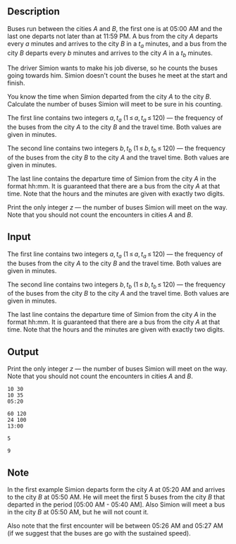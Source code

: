 ## Description

<div><p>Buses run between the cities <span class="tex-span"><i>A</i></span> and <span class="tex-span"><i>B</i></span>, the first one is at 05:00 AM and the last one departs not later than at 11:59 PM. A bus from the city <span class="tex-span"><i>A</i></span> departs every <span class="tex-span"><i>a</i></span> minutes and arrives to the city <span class="tex-span"><i>B</i></span> in a <span class="tex-span"><i>t</i><sub class="lower-index"><i>a</i></sub></span> minutes, and a bus from the city <span class="tex-span"><i>B</i></span> departs every <span class="tex-span"><i>b</i></span> minutes and arrives to the city <span class="tex-span"><i>A</i></span> in a <span class="tex-span"><i>t</i><sub class="lower-index"><i>b</i></sub></span> minutes.</p><p>The driver Simion wants to make his job diverse, so he counts the buses going towards him. Simion doesn't count the buses he meet at the start and finish.</p><p>You know the time when Simion departed from the city <span class="tex-span"><i>A</i></span> to the city <span class="tex-span"><i>B</i></span>. Calculate the number of buses Simion will meet to be sure in his counting.</p></div><div class="input-specification"><p>The first line contains two integers <span class="tex-span"><i>a</i>, <i>t</i><sub class="lower-index"><i>a</i></sub></span> (<span class="tex-span">1 ≤ <i>a</i>, <i>t</i><sub class="lower-index"><i>a</i></sub> ≤ 120</span>) — the frequency of the buses from the city <span class="tex-span"><i>A</i></span> to the city <span class="tex-span"><i>B</i></span> and the travel time. Both values are given in minutes.</p><p>The second line contains two integers <span class="tex-span"><i>b</i>, <i>t</i><sub class="lower-index"><i>b</i></sub></span> (<span class="tex-span">1 ≤ <i>b</i>, <i>t</i><sub class="lower-index"><i>b</i></sub> ≤ 120</span>) — the frequency of the buses from the city <span class="tex-span"><i>B</i></span> to the city <span class="tex-span"><i>A</i></span> and the travel time. Both values are given in minutes.</p><p>The last line contains the departure time of Simion from the city <span class="tex-span"><i>A</i></span> in the format <span class="tex-font-style-tt">hh:mm</span>. It is guaranteed that there are a bus from the city <span class="tex-span"><i>A</i></span> at that time. Note that the hours and the minutes are given with exactly two digits.</p></div><div class="output-specification"><p>Print the only integer <span class="tex-span"><i>z</i></span> — the number of buses Simion will meet on the way. Note that you should not count the encounters in cities <span class="tex-span"><i>A</i></span> and <span class="tex-span"><i>B</i></span>.</p></div>

## Input

<p>The first line contains two integers <span class="tex-span"><i>a</i>, <i>t</i><sub class="lower-index"><i>a</i></sub></span> (<span class="tex-span">1 ≤ <i>a</i>, <i>t</i><sub class="lower-index"><i>a</i></sub> ≤ 120</span>) — the frequency of the buses from the city <span class="tex-span"><i>A</i></span> to the city <span class="tex-span"><i>B</i></span> and the travel time. Both values are given in minutes.</p><p>The second line contains two integers <span class="tex-span"><i>b</i>, <i>t</i><sub class="lower-index"><i>b</i></sub></span> (<span class="tex-span">1 ≤ <i>b</i>, <i>t</i><sub class="lower-index"><i>b</i></sub> ≤ 120</span>) — the frequency of the buses from the city <span class="tex-span"><i>B</i></span> to the city <span class="tex-span"><i>A</i></span> and the travel time. Both values are given in minutes.</p><p>The last line contains the departure time of Simion from the city <span class="tex-span"><i>A</i></span> in the format <span class="tex-font-style-tt">hh:mm</span>. It is guaranteed that there are a bus from the city <span class="tex-span"><i>A</i></span> at that time. Note that the hours and the minutes are given with exactly two digits.</p>

## Output

<p>Print the only integer <span class="tex-span"><i>z</i></span> — the number of buses Simion will meet on the way. Note that you should not count the encounters in cities <span class="tex-span"><i>A</i></span> and <span class="tex-span"><i>B</i></span>.</p>





```input1
10 30
10 35
05:20

```




```input2
60 120
24 100
13:00

```




```output1
5

```




```output2
9

```



## Note

<p>In the first example Simion departs form the city <span class="tex-span"><i>A</i></span> at 05:20 AM and arrives to the city <span class="tex-span"><i>B</i></span> at 05:50 AM. He will meet the first <span class="tex-span">5</span> buses from the city <span class="tex-span"><i>B</i></span> that departed in the period [05:00 AM - 05:40 AM]. Also Simion will meet a bus in the city <span class="tex-span"><i>B</i></span> at 05:50 AM, but he will not count it.</p><p>Also note that the first encounter will be between 05:26 AM and 05:27 AM (if we suggest that the buses are go with the sustained speed).</p>
